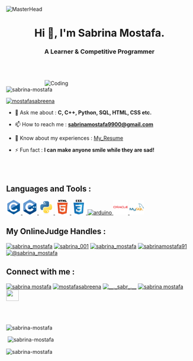 ![MasterHead](https://i.pinimg.com/originals/e6/06/05/e60605d5e1e5175a6370535dea77b1e9.png)
<h1 align="center">Hi 👋, I'm Sabrina Mostafa.</h1>
<h3 align="center">A Learner & Competitive Programmer</h3><br/><br/><br/>

<img align="right" alt="Coding" width="400" src="https://c.tenor.com/qESSXMw7uw0AAAAC/muslim-smiling.gif">

<p align="left"> <img src="https://komarev.com/ghpvc/?username=sabrina-mostafa&label=Profile%20views&color=0e75b6&style=flat" alt="sabrina-mostafa" /> </p>

<p align="left"> <a href="https://twitter.com/mostafasabreena" target="blank"><img src="https://img.shields.io/twitter/follow/mostafasabreena?logo=twitter&style=for-the-badge" alt="mostafasabreena" /></a> </p>

- 💬 Ask me about : **C, C++, Python, SQL, HTML, CSS etc.**

- 📫 How to reach me : **sabrinamostafa9900@gmail.com**

- 📄 Know about my experiences : [My_Resume](https://drive.google.com/file/d/11YXhMj0BeTJOh-yODBFxA9zjystu3C3w/view?usp=sharing)

- ⚡ Fun fact : **I can make anyone smile while they are sad!**

<br/>
<br/>
<h2 align="left">Languages and Tools :</h2>
<p align="left">
<a href="https://www.cprogramming.com/" target="_blank" rel="noreferrer"> <img src="https://raw.githubusercontent.com/devicons/devicon/master/icons/c/c-original.svg" alt="c" width="40" height="40"/> </a>
<a href="https://www.w3schools.com/cpp/" target="_blank" rel="noreferrer"> <img src="https://raw.githubusercontent.com/devicons/devicon/master/icons/cplusplus/cplusplus-original.svg" alt="cplusplus" width="40" height="40"/> </a>
<a href="https://www.python.org" target="_blank" rel="noreferrer"> <img src="https://raw.githubusercontent.com/devicons/devicon/master/icons/python/python-original.svg" alt="python" width="40" height="40"/> </a>
<a href="https://www.w3.org/html/" target="_blank" rel="noreferrer"> <img src="https://raw.githubusercontent.com/devicons/devicon/master/icons/html5/html5-original-wordmark.svg" alt="html5" width="40" height="40"/> </a>
<a href="https://www.w3schools.com/css/" target="_blank" rel="noreferrer"> <img src="https://raw.githubusercontent.com/devicons/devicon/master/icons/css3/css3-original-wordmark.svg" alt="css3" width="40" height="40"/> </a>
<a href="https://www.arduino.cc/" target="_blank" rel="noreferrer"> <img src="https://cdn.worldvectorlogo.com/logos/arduino-1.svg" alt="arduino" width="40" height="40"/> </a>
<a href="https://www.oracle.com/" target="_blank" rel="noreferrer"> <img src="https://raw.githubusercontent.com/devicons/devicon/master/icons/oracle/oracle-original.svg" alt="oracle" width="40" height="40"/> </a>
<a href="https://www.mysql.com/" target="_blank" rel="noreferrer"> <img src="https://raw.githubusercontent.com/devicons/devicon/master/icons/mysql/mysql-original-wordmark.svg" alt="mysql" width="40" height="40"/> </a>
</p>

<h2 align="left">My OnlineJudge Handles :</h2>
<p align="left">
  <a href="https://codeforces.com/profile/sabrina_mostafa" target="blank"><img align="center" src="https://raw.githubusercontent.com/rahuldkjain/github-profile-readme-generator/master/src/images/icons/Social/codeforces.svg" alt="sabrina_mostafa" height="30" width="35" /></a>
<a href="https://www.codechef.com/users/sabrina_001" target="blank"><img align="center" src="https://img.icons8.com/fluency/344/codechef.png" alt="sabrina_001" height="35" width="40" /></a>
  <a href="https://atcoder.jp/users/sabrina_mostafa" target="blank"><img align="center" src="https://img.atcoder.jp/assets/top/img/logo_bk.svg" alt="sabrina_mostafa" height="32" width="38" /></a>
<a href="https://www.hackerrank.com/sabrinamostafa91" target="blank"><img align="center" src="https://raw.githubusercontent.com/rahuldkjain/github-profile-readme-generator/master/src/images/icons/Social/hackerrank.svg" alt="sabrinamostafa91" height="30" width="40" /></a>
<a href="https://www.hackerearth.com/@sabrina_mostafa" target="blank"><img align="center" src="https://upload.wikimedia.org/wikipedia/commons/e/e8/HackerEarth_logo.png" alt="@sabrina_mostafa" height="30" width="34" /></a>
</p>

<h2 align="left">Connect with me :</h2>
<p align="left">
  <a href="https://fb.com/sabrina mostafa" target="blank"><img align="center" src="https://raw.githubusercontent.com/rahuldkjain/github-profile-readme-generator/master/src/images/icons/Social/facebook.svg" alt="sabrina mostafa" height="30" width="40" /></a>
<a href="https://twitter.com/mostafasabreena" target="blank"><img align="center" src="https://raw.githubusercontent.com/rahuldkjain/github-profile-readme-generator/master/src/images/icons/Social/twitter.svg" alt="mostafasabreena" height="30" width="40" /></a>
  <a href="https://instagram.com/__._sabr_.__" target="blank"><img align="center" src="https://raw.githubusercontent.com/rahuldkjain/github-profile-readme-generator/master/src/images/icons/Social/instagram.svg" alt="__._sabr_.__" height="30" width="40" /></a>
<a href="https://linkedin.com/in/sabrina mostafa" target="blank"><img align="center" src="https://raw.githubusercontent.com/rahuldkjain/github-profile-readme-generator/master/src/images/icons/Social/linked-in-alt.svg" alt="sabrina mostafa" height="30" width="40" /></a>
<a href="https://www.stopstalk.com/user/profile/sabrina_mostafa" target="blank"><img align="center" src="https://pbs.twimg.com/profile_images/678521591186108416/uL2rIDRz_400x400.png" height="30" width="34" /></a>
</p>
<br/><br/>

<p><img align="center" src="https://github-readme-stats.vercel.app/api/top-langs?username=sabrina-mostafa&show_icons=true&locale=en&layout=compact" alt="sabrina-mostafa" /></p>

<p>&nbsp;<img align="center" src="https://github-readme-stats.vercel.app/api?username=sabrina-mostafa&show_icons=true&locale=en" alt="sabrina-mostafa" /></p>

<p><img align="center" src="https://github-readme-streak-stats.herokuapp.com/?user=sabrina-mostafa&" alt="sabrina-mostafa" /></p>

